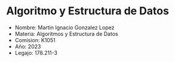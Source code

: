 # Algoritmo y Estructura de Datos 

+ Nombre: Martin Ignacio Gonzalez Lopez
+ Materia: Algoritmos y Estructura de Datos
+ Comision: K1051
+ Año: 2023
+ Legajo: 178.211-3

